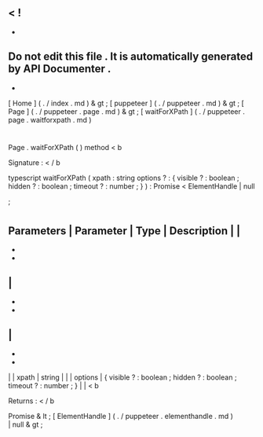 <
!
-
-
Do
not
edit
this
file
.
It
is
automatically
generated
by
API
Documenter
.
-
-
>
[
Home
]
(
.
/
index
.
md
)
&
gt
;
[
puppeteer
]
(
.
/
puppeteer
.
md
)
&
gt
;
[
Page
]
(
.
/
puppeteer
.
page
.
md
)
&
gt
;
[
waitForXPath
]
(
.
/
puppeteer
.
page
.
waitforxpath
.
md
)
#
#
Page
.
waitForXPath
(
)
method
<
b
>
Signature
:
<
/
b
>
typescript
waitForXPath
(
xpath
:
string
options
?
:
{
visible
?
:
boolean
;
hidden
?
:
boolean
;
timeout
?
:
number
;
}
)
:
Promise
<
ElementHandle
|
null
>
;
#
#
Parameters
|
Parameter
|
Type
|
Description
|
|
-
-
-
|
-
-
-
|
-
-
-
|
|
xpath
|
string
|
|
|
options
|
{
visible
?
:
boolean
;
hidden
?
:
boolean
;
timeout
?
:
number
;
}
|
|
<
b
>
Returns
:
<
/
b
>
Promise
&
lt
;
[
ElementHandle
]
(
.
/
puppeteer
.
elementhandle
.
md
)
\
|
null
&
gt
;
